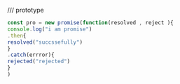 /// prototype

```javascript
const pro = new promise(function(resolved , reject ){
console.log("i am promise")
.then{
resolved("succssefully")
}
.catch(errror){
rejected("rejected")
}
)
```
